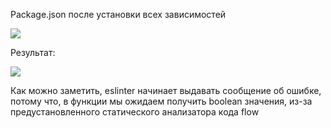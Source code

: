 Package.json после установки всех зависимостей

![](https://github.com/NikitaSH999/webportfolio/blob/master/Web/JS5/img51.png)

Результат:

![](https://github.com/NikitaSH999/webportfolio/blob/master/Web/JS5/img52.png)

Как можно заметить, eslinter начинает выдавать сообщение об ошибке, потому что, в функции мы ожидаем получить boolean значения, из-за предустановленного статического анализатора кода flow

